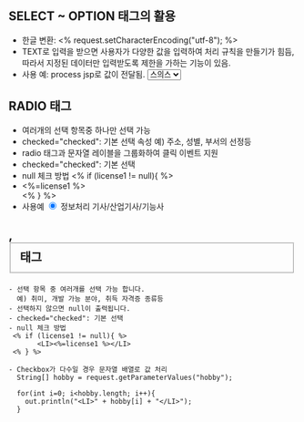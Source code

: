 ## SELECT ~ OPTION 태그의 활용
- 한글 변환: <% request.setCharacterEncoding("utf-8"); %>
- TEXT로 입력을 받으면 사용자가 다양한 값을 입력하여
  처리 규칙을 만들기가 힘듬, 따라서 지정된 데이터만 입력받도록
  제한을 가하는 기능이 있음. 
- 사용 예: process jsp로 값이 전달됨.
    <select name="travel2">
      <option value="값">레이블</option>  
      <option value="Vietnam">베트남</option>
      <option value="Australia">호주</option>
      <option value="Swiss" selected="selected">스의스</option>
    </select>
    
## RADIO 태그 
- 여러개의 선택 항목중 하나만 선택 가능
- checked="checked": 기본 선택 속성 
  예) 주소, 성별, 부서의 선정등
- <label> radio 태그과 문자열 레이블을 그룹화하여 클릭 이벤트 지원
- checked="checked": 기본 선택  
- null 체크 방법
  <% if (license1 != null){ %>
         <LI><%=license1 %></LI>
  <% } %>
- 사용예
  <label style="cursor: pointer;">
    <input type='radio' name='license' value='정보처리 관련 자격증' checked="checked">
    정보처리 기사/산업기사/기능사
  </label><br>
    
## <CHECKBOX>, <FIELDSET> 태그
    - 선택 항목 중 여러개를 선택 가능 합니다.
      예) 취미, 개발 가능 분야, 취득 자격증 종류등
    - 선택하지 않으면 null이 출력됩니다. 
    - checked="checked": 기본 선택  
    - null 체크 방법
     <% if (license1 != null){ %>
           <LI><%=license1 %></LI>
     <% } %>

    - Checkbox가 다수일 경우 문자열 배열로 값 처리
      String[] hobby = request.getParameterValues("hobby");
 
      for(int i=0; i<hobby.length; i++){
        out.println("<LI>" + hobby[i] + "</LI>");
      }
